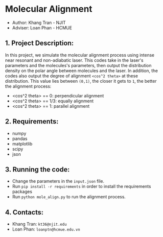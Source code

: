 # Molecular Alignment 

* Author: Khang Tran - NJIT 
* Adviser: Loan Phan - HCMUE

## 1. Project Description:

In this project, we simulate the molecular alignment process using intense near resonant 
and non-adiabatic laser. This codes take in the laser's parameters and the molecules's parameters,
then output the distribution density on the polar angle between molecules and the laser. In addition,
the codes also output the degree of alignment `<cos^2 theta>` at these distribution. This value
lies between `(0,1)`, the closer it gets to `1`, the better the alignment process: 
* <cos^2 theta> == 0: perpendicular alignment
* <cos^2 theta> == 1/3: equally alignment
* <cos^2 theta> == 1: parallel alignment

## 2. Requirements:

* numpy
* pandas 
* matplotlib
* scipy
* json

## 3. Running the code:

* Change the parameters in the `input.json` file.
* Run `pip install -r requirements` in order to install the requirements packages
* Run `python mole_align.py` to run the alignment process.

## 4. Contacts:

* Khang Tran: `kt36@njit.edu`
* Loan Phan: `loanptn@hcmue.edu.vn`
